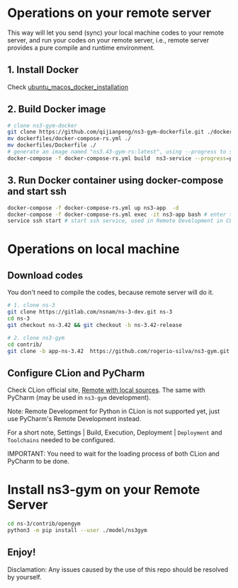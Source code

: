 # Operations on your remote server
This way will let you send (sync) your local machine codes to your remote server, and run your 
codes on your remote server, i.e., remote server provides a pure compile and 
runtime environment.

## 1. Install Docker
Check [ubuntu_macos_docker_installation](ubuntu_macos_docker_installation.md)

## 2. Build Docker image

```bash
# clone ns3-gym-docker
git clone https://github.com/qijianpeng/ns3-gym-dockerfile.git ./dockerfiles
mv dockerfiles/docker-compose-rs.yml ./
mv dockerfiles/Dockerfile ./
# generate an image named "ns3.43-gym-rs:latest", using --progress to see what is exactly happening.
docker-compose -f docker-compose-rs.yml build  ns3-service --progress=plain 
```

## 3. Run Docker container using docker-compose and start ssh
```bash
docker-compose -f docker-compose-rs.yml up ns3-app  -d
docker-compose -f docker-compose-rs.yml exec -it ns3-app bash # enter the container
service ssh start # start ssh service, used in Remote Development in CLion
```

# Operations on local machine
## Download codes
You don't need to compile the codes, because remote server will do it.

```bash
# 1. clone ns-3
git clone https://gitlab.com/nsnam/ns-3-dev.git ns-3
cd ns-3
git checkout ns-3.42 && git checkout -b ns-3.42-release

# 2. clone ns3-gym
cd contrib/
git clone -b app-ns-3.42  https://github.com/rogerio-silva/ns3-gym.git ./opengym
```

## Configure CLion and PyCharm
Check CLion official site, [Remote with local sources](https://www.jetbrains.com/help/clion/remote-projects-support.html).
The same with PyCharm (may be used in `ns3-gym` development).

Note: Remote Development for Python in CLion is not supported yet, just use PyCharm's Remote Development instead.

For a short note, Settings | Build, Execution, Deployment | `Deployment` and `Toolchains` needed to be configured.

IMPORTANT: You need to wait for the loading process of both CLion and PyCharm to be done.

# Install ns3-gym on your Remote Server
```bash
cd ns-3/contrib/opengym
python3 -m pip install --user ./model/ns3gym
```

Enjoy!
---

Disclamation: Any issues caused by the use of this repo should be resolved by yourself.
